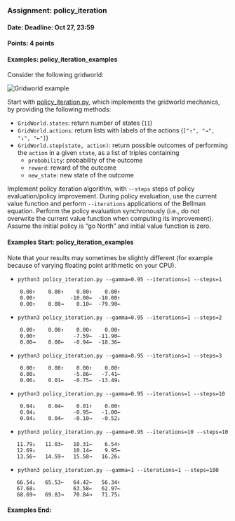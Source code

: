 ### Assignment: policy_iteration
#### Date: Deadline: Oct 27, 23:59
#### Points: 4 points
#### Examples: policy_iteration_examples

Consider the following gridworld:

![Gridworld example](//ufal.mff.cuni.cz/~straka/courses/npfl122/2021/tasks/figures/policy_iteration.svgz)

Start with [policy_iteration.py](https://github.com/ufal/npfl122/tree/master/labs/02/policy_iteration.py),
which implements the gridworld mechanics, by providing the following methods:
- `GridWorld.states`: return number of states (`11`)
- `GridWorld.actions`: return lists with labels of the actions (`["↑", "→", "↓", "←"]`)
- `GridWorld.step(state, action)`: return possible outcomes of performing the
  `action` in a given `state`, as a list of triples containing
  - `probability`: probability of the outcome
  - `reward`: reward of the outcome
  - `new_state`: new state of the outcome

Implement policy iteration algorithm, with `--steps` steps of policy
evaluation/policy improvement. During policy evaluation, use the current value
function and perform `--iterations` applications of the Bellman equation.
Perform the policy evaluation synchronously (i.e., do not overwrite the current
value function when computing its improvement). Assume the initial policy is
“go North” and initial value function is zero.

#### Examples Start: policy_iteration_examples
Note that your results may sometimes be slightly different (for example because of varying floating point arithmetic on your CPU).
- `python3 policy_iteration.py --gamma=0.95 --iterations=1 --steps=1`
```
    0.00↑    0.00↑    0.00↑    0.00↑
    0.00↑           -10.00←  -10.00↑
    0.00↑    0.00→    0.10←  -79.90←
```
- `python3 policy_iteration.py --gamma=0.95 --iterations=1 --steps=2`
```
    0.00↑    0.00↑    0.00↑    0.00↑
    0.00↑            -7.59←  -11.90←
    0.00→    0.08←   -0.94←  -18.36←
```
- `python3 policy_iteration.py --gamma=0.95 --iterations=1 --steps=3`
```
    0.00↑    0.00↑    0.00↑    0.00↑
    0.00↓            -5.86←   -7.41←
    0.06↓    0.01←   -0.75←  -13.49↓
```
- `python3 policy_iteration.py --gamma=0.95 --iterations=1 --steps=10`
```
    0.04↓    0.04←    0.01↑    0.00↑
    0.04↓            -0.95←   -1.00←
    0.04↓    0.04←   -0.10→   -0.52↓
```
- `python3 policy_iteration.py --gamma=0.95 --iterations=10 --steps=10`
```
   11.79↓   11.03←   10.31←    6.54↑
   12.69↓            10.14←    9.95←
   13.56→   14.59→   15.58→   16.26↓
```
- `python3 policy_iteration.py --gamma=1 --iterations=1 --steps=100`
```
   66.54↓   65.53←   64.42←   56.34↑
   67.68↓            63.58←   62.97←
   68.69→   69.83→   70.84→   71.75↓
```
#### Examples End:
